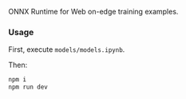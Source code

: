 ONNX Runtime for Web on-edge training examples.

### Usage

First, execute `models/models.ipynb`.

Then:
```bash
npm i
npm run dev
```
